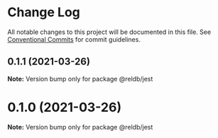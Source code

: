 # Change Log

All notable changes to this project will be documented in this file.
See [Conventional Commits](https://conventionalcommits.org) for commit guidelines.

## 0.1.1 (2021-03-26)

**Note:** Version bump only for package @reldb/jest





# 0.1.0 (2021-03-26)

**Note:** Version bump only for package @reldb/jest
